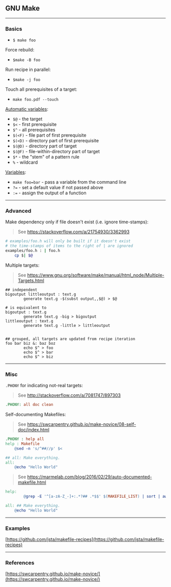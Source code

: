 ## GNU Make

---

### Basics

- `$ make foo`

Force rebuild:

- `$make -B foo`

Run recipe in parallel:

- `$make -j foo`

Touch all prerequisites of a target:

- `make foo.pdf --touch`

[Automatic variables](https://www.gnu.org/software/make/manual/html_node/Automatic-Variables.html):

- `$@` - the target
- `$<` - first prerequisite
- `$^` - all prerequisites
- `$(<F)` - file part of first prerequisite
- `$(<D)` - directory part of first prerequisite
- `$(@D)` - directory part of target
- `$(@F)` - file-within-directory part of target
- `$*`  - the "stem" of a pattern rule
- `%` - wildcard

[Variables](https://www.gnu.org/software/make/manual/html_node/Setting.html):

- `make foo=bar` - pass a variable from the command line
- `?=` - set a default value if not passed above
- `:=` - assign the output of a function

---

### Advanced

Make dependency only if file doesn't exist (i.e. ignore time-stamps):

> See <https://stackoverflow.com/a/21754930/3362993>

```bash
# examples/foo.h will only be built if it doesn't exist
# the time-stamps of items to the right of | are ignored
examples/foo.h : | foo.h
    cp $| $@
```

Multiple targets:

> See <https://www.gnu.org/software/make/manual/html_node/Multiple-Targets.html>

```make
## independent
bigoutput littleoutput : text.g
        generate text.g -$(subst output,,$@) > $@

# is equivalent to
bigoutput : text.g
        generate text.g -big > bigoutput
littleoutput : text.g
        generate text.g -little > littleoutput


## grouped, all targets are updated from recipe iteration
foo bar biz &: baz boz
        echo $^ > foo
        echo $^ > bar
        echo $^ > biz
```

---

### Misc

`.PHONY` for indicating not-real targets:

> See <http://stackoverflow.com/a/7081747/897303>

```makefile
.PHONY: all doc clean
```

Self-documenting Makefiles:

> See <https://swcarpentry.github.io/make-novice/08-self-doc/index.html>

```makefile
.PHONY : help all
help : Makefile
    @sed -n 's/^##//p' $<

## all: Make everything.
all:
    @echo "Hello World"
```

> See <https://marmelab.com/blog/2016/02/29/auto-documented-makefile.html>

```makefile
help:
        @grep -E '^[a-zA-Z_-]+:.*?## .*$$' $(MAKEFILE_LIST) | sort | awk 'BEGIN {FS = ":.*?## "}; {printf "\033[36m%-30s\033[0m %s\n", $$1, $$2}'^S

all: ## Make everything.
    @echo "Hello World"
```

---

### Examples

[https://github.com/jsta/makefile-recipes](https://github.com/jsta/makefile-recipes)

---

### References

[https://swcarpentry.github.io/make-novice/](https://swcarpentry.github.io/make-novice/)
